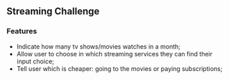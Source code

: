 ## Streaming Challenge

### Features
- Indicate how many tv shows/movies watches in a month;
- Allow user to choose in which streaming services they can find their input choice;
- Tell user which is cheaper: going to the movies or paying subscriptions;
